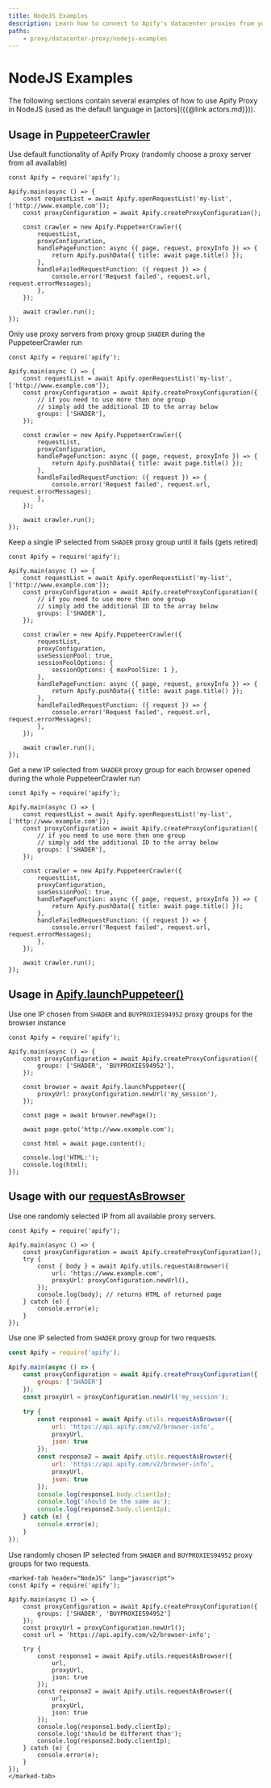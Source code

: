 ```yaml
---
title: NodeJS Examples
description: Learn how to connect to Apify's datacenter proxies from your application using Node.js code examples. Configure proxy groups and IP address use.
paths:
    - proxy/datacenter-proxy/nodejs-examples
---
```


# [](#nodejs-examples)NodeJS Examples

The following sections contain several examples of how to use Apify Proxy in NodeJS (used as the default language in [actors]({{@link actors.md}})).

## [](#usage-in-puppeteer-crawler)Usage in [PuppeteerCrawler](https://sdk.apify.com/docs/api/puppeteer-crawler)

Use default functionality of Apify Proxy (randomly choose a proxy server from all available)

    const Apify = require('apify');

    Apify.main(async () => {
        const requestList = await Apify.openRequestList('my-list', ['http://www.example.com']);
        const proxyConfiguration = await Apify.createProxyConfiguration();

        const crawler = new Apify.PuppeteerCrawler({
            requestList,
            proxyConfiguration,
            handlePageFunction: async ({ page, request, proxyInfo }) => {
                return Apify.pushData({ title: await page.title() });
            },
            handleFailedRequestFunction: ({ request }) => {
                console.error('Request failed', request.url, request.errorMessages);
            },
        });

        await crawler.run();
    });

Only use proxy servers from proxy group `SHADER` during the PuppeteerCrawler run

    const Apify = require('apify');

    Apify.main(async () => {
        const requestList = await Apify.openRequestList('my-list', ['http://www.example.com']);
        const proxyConfiguration = await Apify.createProxyConfiguration({
            // if you need to use more then one group
            // simply add the additional ID to the array below
            groups: ['SHADER'],
        });

        const crawler = new Apify.PuppeteerCrawler({
            requestList,
            proxyConfiguration,
            handlePageFunction: async ({ page, request, proxyInfo }) => {
                return Apify.pushData({ title: await page.title() });
            },
            handleFailedRequestFunction: ({ request }) => {
                console.error('Request failed', request.url, request.errorMessages);
            },
        });

        await crawler.run();
    });

Keep a single IP selected from `SHADER` proxy group until it fails (gets retired)

    const Apify = require('apify');

    Apify.main(async () => {
        const requestList = await Apify.openRequestList('my-list', ['http://www.example.com']);
        const proxyConfiguration = await Apify.createProxyConfiguration({
            // if you need to use more then one group
            // simply add the additional ID to the array below
            groups: ['SHADER'],
        });

        const crawler = new Apify.PuppeteerCrawler({
            requestList,
            proxyConfiguration,
            useSessionPool: true,
            sessionPoolOptions: {
                sessionOptions: { maxPoolSize: 1 },
            },
            handlePageFunction: async ({ page, request, proxyInfo }) => {
                return Apify.pushData({ title: await page.title() });
            },
            handleFailedRequestFunction: ({ request }) => {
                console.error('Request failed', request.url, request.errorMessages);
            },
        });

        await crawler.run();
    });

Get a new IP selected from `SHADER` proxy group for each browser opened during the whole PuppeteerCrawler run

    const Apify = require('apify');

    Apify.main(async () => {
        const requestList = await Apify.openRequestList('my-list', ['http://www.example.com']);
        const proxyConfiguration = await Apify.createProxyConfiguration({
            // if you need to use more then one group
            // simply add the additional ID to the array below
            groups: ['SHADER'],
        });

        const crawler = new Apify.PuppeteerCrawler({
            requestList,
            proxyConfiguration,
            useSessionPool: true,
            handlePageFunction: async ({ page, request, proxyInfo }) => {
                return Apify.pushData({ title: await page.title() });
            },
            handleFailedRequestFunction: ({ request }) => {
                console.error('Request failed', request.url, request.errorMessages);
            },
        });

        await crawler.run();
    });

## [](#usage-in-apify-launchPuppeteer) Usage in [Apify.launchPuppeteer()](https://sdk.apify.com/docs/api/apify#apifylaunchpuppeteeroptions)

Use one IP chosen from `SHADER` and `BUYPROXIES94952` proxy groups for the browser instance

    const Apify = require('apify');

    Apify.main(async () => {
        const proxyConfiguration = await Apify.createProxyConfiguration({
            groups: ['SHADER', 'BUYPROXIES94952'],
        });

        const browser = await Apify.launchPuppeteer({
            proxyUrl: proxyConfiguration.newUrl('my_session'),
        });

        const page = await browser.newPage();

        await page.goto('http://www.example.com');

        const html = await page.content();

        console.log('HTML:');
        console.log(html);
    });

## [](#usage-with-request) Usage with our [requestAsBrowser](https://sdk.apify.com/docs/api/utils#utilsrequestasbrowseroptions)

Use one randomly selected IP from all available proxy servers.

    const Apify = require('apify');

    Apify.main(async () => {
        const proxyConfiguration = await Apify.createProxyConfiguration();
        try {
            const { body } = await Apify.utils.requestAsBrowser({
                url: 'https://www.example.com',
                proxyUrl: proxyConfiguration.newUrl(),
            });
            console.log(body); // returns HTML of returned page
        } catch (e) {
            console.error(e);
        }
    });


Use one IP selected from `SHADER` proxy group for two requests.

```javascript
const Apify = require('apify');

Apify.main(async () => {
    const proxyConfiguration = await Apify.createProxyConfiguration({
        groups: ['SHADER']
    });
    const proxyUrl = proxyConfiguration.newUrl('my_session');

    try {
        const response1 = await Apify.utils.requestAsBrowser({
            url: 'https://api.apify.com/v2/browser-info',
            proxyUrl,
            json: true
        });
        const response2 = await Apify.utils.requestAsBrowser({
            url: 'https://api.apify.com/v2/browser-info',
            proxyUrl,
            json: true
        });
        console.log(response1.body.clientIp);
        console.log('should be the same as');
        console.log(response2.body.clientIp);
    } catch (e) {
        console.error(e);
    }
});
```

Use randomly chosen IP selected from `SHADER` and `BUYPROXIES94952` proxy groups for two requests.

```marked-tabs
<marked-tab header="NodeJS" lang="javascript">
const Apify = require('apify');

Apify.main(async () => {
    const proxyConfiguration = await Apify.createProxyConfiguration({
        groups: ['SHADER', 'BUYPROXIES94952']
    });
    const proxyUrl = proxyConfiguration.newUrl();
    const url = 'https://api.apify.com/v2/browser-info';

    try {
        const response1 = await Apify.utils.requestAsBrowser({
            url,
            proxyUrl,
            json: true
        });
        const response2 = await Apify.utils.requestAsBrowser({
            url,
            proxyUrl,
            json: true
        });
        console.log(response1.body.clientIp);
        console.log('should be different than');
        console.log(response2.body.clientIp);
    } catch (e) {
        console.error(e);
    }
});
</marked-tab>
```
